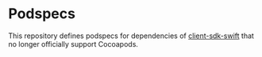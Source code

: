 # Podspecs

This repository defines podspecs for dependencies of [client-sdk-swift](https://github.com/livekit/client-sdk-swift) that no longer officially support Cocoapods.
